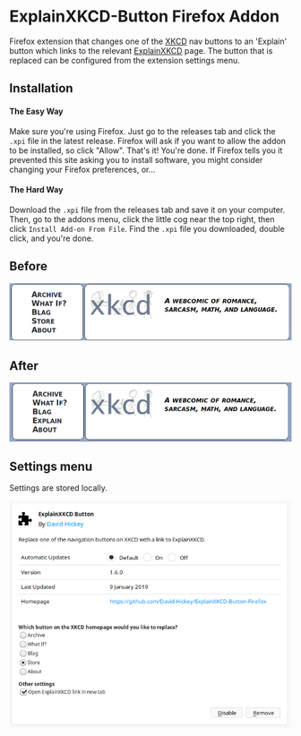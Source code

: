 # ExplainXKCD-Button Firefox Addon
Firefox extension that changes one of the [XKCD](https://www.xkcd.com/) nav buttons to an 'Explain' button which links to the relevant [ExplainXKCD](https://www.explainxkcd.com/wiki/index.php/Main_Page) page. The button that is replaced can be configured from the extension settings menu.

## Installation

#### The Easy Way

Make sure you're using Firefox. Just go to the releases tab and click the `.xpi` file in the latest release. Firefox will ask if you want to allow the addon to be installed, so click "Allow". That's it! You're done. If Firefox tells you it prevented this site asking you to install software, you might consider changing your Firefox preferences, or...

#### The Hard Way

Download the `.xpi` file from the releases tab and save it on your computer. Then, go to the addons menu, click the little cog near the top right, then click `Install Add-on From File`. Find the `.xpi` file you downloaded, double click, and you're done.

## Before
![Before userscript](https://raw.githubusercontent.com/David-Hickey/ExplainXKCD-Button-Firefox/master/images/before.png)

## After
![After userscript](https://raw.githubusercontent.com/David-Hickey/ExplainXKCD-Button-Firefox/master/images/after.png)

## Settings menu
Settings are stored locally.

![Settings menu](https://raw.githubusercontent.com/David-Hickey/ExplainXKCD-Button-Firefox/master/images/settings.png)
